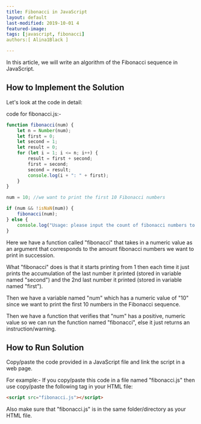 ```yaml
---
title: Fibonacci in JavaScript  
layout: default  
last-modified: 2019-10-01 4
featured-image:  
tags: [javascript, fibonacci]  
authors:[ Alina1Black ]

---
```


In this article, we will write an algorithm of the Fibonacci sequence in JavaScript.

## How to Implement the Solution

Let's look at the code in detail:  

code for fibonacci.js:-  

```javascript
function fibonacci(num) {
    let n = Number(num);
    let first = 0;
    let second = 1;
    let result = 0;
    for (let i = 1; i <= n; i++) {
    	result = first + second;
    	first = second;
    	second = result;
        console.log(i + ": " + first);
    }
}

num = 10; //we want to print the first 10 Fibonacci numbers

if (num && !isNaN(num)) {
    fibonacci(num);
} else {
    console.log("Usage: please input the count of fibonacci numbers to output")
}

```

Here we have a function called "fibonacci" that takes in a numeric value as an argument that corresponds to the amount fibonacci numbers we want to print in succession.

What "fibonacci" does is that it starts printing from 1 then each time it just prints the accumulation of the last number it printed (stored in variable named "second") and the 2nd last number it printed (stored in variable named "first").

Then we have a variable named "num" which has a numeric value of "10" since we want to print the first 10 numbers in the Fibonacci sequence.

Then we have a function that verifies that "num" has a positive, numeric value so we can run the function named "fibonacci", else it just returns an instruction/warning.

## How to Run Solution

Copy/paste the code provided in a JavaScript file and link the script in a web page.

For example:-
If you copy/paste this code in a file named "fibonacci.js" then use copy/paste the following tag in your HTML file:
```html
<script src="fibonacci.js"></script>
```

Also make sure that "fibonacci.js" is in the same folder/directory as your HTML file.
